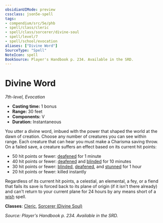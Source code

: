 ```yaml
---
obsidianUIMode: preview
cssclass: json5e-spell
tags:
- compendium/src/5e/phb
- spell/class/cleric
- spell/class/sorcerer/divine-soul
- spell/level/7
- spell/school/evocation
aliases: ["Divine Word"]
SourceType: "Spell"
NoteIcon: spell
BookSource: Player's Handbook p. 234. Available in the SRD.
---
```

# Divine Word
*7th-level, Evocation*  

- **Casting time:** 1 bonus
- **Range:** 30 feet
- **Components:** V
- **Duration:** Instantaneous

You utter a divine word, imbued with the power that shaped the world at the dawn of creation. Choose any number of creatures you can see within range. Each creature that can hear you must make a Charisma saving throw. On a failed save, a creature suffers an effect based on its current hit points:

- 50 hit points or fewer: [deafened](/2-Mechanics/CLI/rules/conditions.md#deafened) for 1 minute  
- 40 hit points or fewer: [deafened](/2-Mechanics/CLI/rules/conditions.md#deafened) and [blinded](/2-Mechanics/CLI/rules/conditions.md#blinded) for 10 minutes  
- 30 hit points or fewer: [blinded](/2-Mechanics/CLI/rules/conditions.md#blinded), [deafened](/2-Mechanics/CLI/rules/conditions.md#deafened), and [stunned](/2-Mechanics/CLI/rules/conditions.md#stunned) for 1 hour  
- 20 hit points or fewer: killed instantly  

Regardless of its current hit points, a celestial, an elemental, a fey, or a fiend that fails its save is forced back to its plane of origin (if it isn't there already) and can't return to your current plane for 24 hours by any means short of a [wish](/2-Mechanics/CLI/spells/wish.md) spell.

**Classes**: [Cleric](/2-Mechanics/CLI/classes/cleric.md), [Sorcerer (Divine Soul)](/2-Mechanics/CLI/classes/sorcerer-divine-soul-xge.md)

*Source: Player's Handbook p. 234. Available in the SRD.*